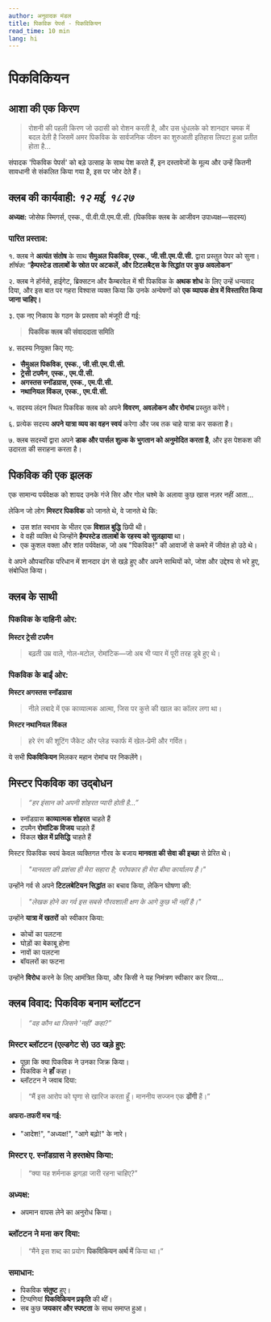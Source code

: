 ```yaml
---
author: अनुवादक मंडल
title: पिकविक पेपर्स - पिकविकियन
read_time: 10 min
lang: hi
---
```


# पिकविकियन


## आशा की एक किरण

> रोशनी की पहली किरण जो उदासी को रोशन करती है, और उस धुंधलके को शानदार चमक में बदल देती है जिसमें अमर पिकविक के सार्वजनिक जीवन का शुरुआती इतिहास लिपटा हुआ प्रतीत होता है...

संपादक 'पिकविक पेपर्स' को बड़े उत्साह के साथ पेश करते हैं, इन दस्तावेजों के मूल्य और उन्हें कितनी सावधानी से संकलित किया गया है, इस पर जोर देते हैं।


## क्लब की कार्यवाही: *१२ मई, १८२७*

**अध्यक्ष:** जोसेफ स्मिगर्स, एस्क., पी.वी.पी.एम.पी.सी.
(पिकविक क्लब के आजीवन उपाध्यक्ष—सदस्य)

### पारित प्रस्ताव:

१. क्लब ने **अत्यंत संतोष** के साथ **सैमुअल पिकविक, एस्क., जी.सी.एम.पी.सी.** द्वारा प्रस्तुत पेपर को सुना।
    *शीर्षक:* “**हैम्पस्टेड तालाबों के स्रोत पर अटकलें, और टिटलबैट्स के सिद्धांत पर कुछ अवलोकन**”

२. क्लब ने हॉर्नसे, हाईगेट, ब्रिक्सटन और कैम्बरवेल में श्री पिकविक के **अथक शोध** के लिए उन्हें धन्यवाद दिया, और इस बात पर गहरा विश्वास व्यक्त किया कि उनके अन्वेषणों को **एक व्यापक क्षेत्र में विस्तारित किया जाना चाहिए।**

३. एक नए निकाय के गठन के प्रस्ताव को मंजूरी दी गई:

> **पिकविक क्लब की संवाददाता समिति**

४. सदस्य नियुक्त किए गए:

  - **सैमुअल पिकविक, एस्क., जी.सी.एम.पी.सी.**
  - **ट्रेसी टपमैन, एस्क., एम.पी.सी.**
  - **अगस्तस स्नॉडग्रास, एस्क., एम.पी.सी.**
  - **नथानियल विंकल, एस्क., एम.पी.सी.**

५. सदस्य लंदन स्थित पिकविक क्लब को अपने **विवरण, अवलोकन और रोमांच** प्रस्तुत करेंगे।

६. प्रत्येक सदस्य **अपने यात्रा व्यय का वहन स्वयं** करेगा और जब तक चाहे यात्रा कर सकता है।

७. क्लब सदस्यों द्वारा अपने **डाक और पार्सल शुल्क के भुगतान को अनुमोदित करता है**, और इस पेशकश की उदारता की सराहना करता है।


## पिकविक की एक झलक

एक सामान्य पर्यवेक्षक को शायद उनके गंजे सिर और गोल चश्मे के अलावा कुछ खास नज़र नहीं आता...

लेकिन जो लोग **मिस्टर पिकविक** को जानते थे, वे जानते थे कि:

* उस शांत स्वभाव के भीतर एक **विशाल बुद्धि** छिपी थी।
* वे वही व्यक्ति थे जिन्होंने **हैम्पस्टेड तालाबों के रहस्य को सुलझाया** था।
* एक कुशल वक्ता और शांत पर्यवेक्षक, जो अब "पिकविक!" की आवाजों से कमरे में जीवंत हो उठे थे।

वे अपने औपचारिक परिधान में शानदार ढंग से खड़े हुए और अपने साथियों को, जोश और उद्देश्य से भरे हुए, संबोधित किया।


## क्लब के साथी


### पिकविक के दाहिनी ओर:

**मिस्टर ट्रेसी टपमैन**

> बढ़ती उम्र वाले, गोल-मटोल, रोमांटिक—जो अब भी प्यार में पूरी तरह डूबे हुए थे।


### पिकविक के बाईं ओर:

**मिस्टर अगस्तस स्नॉडग्रास**

> नीले लबादे में एक काव्यात्मक आत्मा, जिस पर कुत्ते की खाल का कॉलर लगा था।


**मिस्टर नथानियल विंकल**

> हरे रंग की शूटिंग जैकेट और प्लेड स्कार्फ में खेल-प्रेमी और गर्वित।

ये सभी **पिकविकियन** मिलकर महान रोमांच पर निकलेंगे।


## मिस्टर पिकविक का उद्बोधन

> *“हर इंसान को अपनी शोहरत प्यारी होती है…”*

* स्नॉडग्रास **काव्यात्मक शोहरत** चाहते हैं
* टपमैन **रोमांटिक विजय** चाहते हैं
* विंकल **खेल में प्रसिद्धि** चाहते हैं

मिस्टर पिकविक स्वयं केवल व्यक्तिगत गौरव के बजाय **मानवता की सेवा की इच्छा** से प्रेरित थे।

> *"मानवता की प्रशंसा ही मेरा सहारा है; परोपकार ही मेरा बीमा कार्यालय है।"*

उन्होंने गर्व से अपने **टिटलबेटियन सिद्धांत** का बचाव किया, लेकिन घोषणा की:

> *"लेखक होने का गर्व इस सबसे गौरवशाली क्षण के आगे कुछ भी नहीं है।"*

उन्होंने **यात्रा में खतरों** को स्वीकार किया:

* कोचों का पलटना
* घोड़ों का बेकाबू होना
* नावों का पलटना
* बॉयलरों का फटना

उन्होंने **विरोध** करने के लिए आमंत्रित किया, और किसी ने यह निमंत्रण स्वीकार कर लिया...


## क्लब विवाद: पिकविक बनाम ब्लॉटटन

> *“वह कौन था जिसने 'नहीं' कहा?”*

### मिस्टर ब्लॉटटन (एल्डगेट से) उठ खड़े हुए:

* पूछा कि क्या पिकविक ने उनका जिक्र किया।
* पिकविक ने **हाँ** कहा।
* ब्लॉटटन ने जवाब दिया:

> “मैं इस आरोप को घृणा से खारिज करता हूँ। माननीय सज्जन एक **ढोंगी** हैं।”

#### अफरा-तफरी मच गई:

* "आदेश!", "अध्यक्ष!", "आगे बढ़ो!" के नारे।

### मिस्टर ए. स्नॉडग्रास ने हस्तक्षेप किया:

> “क्या यह शर्मनाक झगड़ा जारी रहना चाहिए?”

### अध्यक्ष:

* अपमान वापस लेने का अनुरोध किया।

### ब्लॉटटन ने मना कर दिया:

> “मैंने इस शब्द का प्रयोग **पिकविकियन अर्थ में** किया था।”

### समाधान:

* पिकविक **संतुष्ट** हुए।
* टिप्पणियां **पिकविकियन प्रकृति** की थीं।
* सब कुछ **जयकार और स्पष्टता** के साथ समाप्त हुआ।
